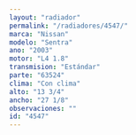 ```yaml
---
layout: "radiador"
permalink: "/radiadores/4547/"
marca: "Nissan"
modelo: "Sentra"
ano: "2003"
motor: "L4 1.8"
transmision: "Estándar"
parte: "63524"
clima: "Con clima"
alto: "13 3/4"
ancho: "27 1/8"
observaciones: ""
id: "4547"
---
```


